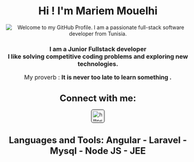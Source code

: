 

<h1 align="center">
    Hi ! I'm Mariem Mouelhi
</h1>

<p align='center' style='margin: 16px 4px 8px;'>
    <img src="https://readme-typing-svg.herokuapp.com?font=Fira+Code&pause=1000&color=54A6FF&center=true&vCenter=true&multiline=true&width=710&height=70&lines=Welcome+to+my+GitHub+Profile;I+am+a+passionate+full-stack+software+developer+from+Tunisia" alt="Welcome to my GitHub Profile. I am a passionate full-stack software developer from Tunisia." />
</p>



<h3 align="center">
    I am a Junior Fullstack developer <br /> I like solving competitive coding problems and exploring new technologies.
</h3>


<p align='center' style='font-size: 16px;'>
    My proverb : <strong> It is never too late to learn something .</strong>
</p>

<h3 align="center" style='margin: 32px 4px 8px; font-size: 24px;'>
    Connect with me:
</h3>
<p align="center" style='margin: 16px 4px 8px;'>
   
  
  <a href="https://www.linkedin.com/in/mouelhi-mariem/" target="blank" rel="noreferrer">
        <img align="center" src="https://www.vectorlogo.zone/logos/linkedin/linkedin-icon.svg" alt="https://www.linkedin.com/in/mouelhi-mariem/" height="30" width="30" style="background: #ffffff; border-radius: 5px; border: 1px solid #000000; margin: 0 2px; padding: 2px;" />
    </a>  </p>
    

<h3 align="center" style='margin: 32px 4px 8px; font-size: 24px;'>
    Languages and Tools: 
   Angular 
  - Laravel 
  - Mysql
  - Node JS 
  - JEE
  
</h3>
